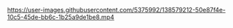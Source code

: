 https://user-images.githubusercontent.com/5375992/138579212-50e87f4e-10c5-45de-bb6c-1b25a9de1be8.mp4

